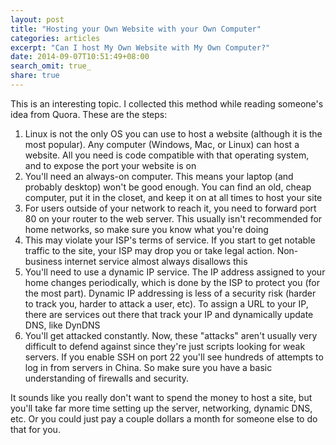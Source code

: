```yaml
---
layout: post
title: "Hosting your Own Website with your Own Computer"
categories: articles
excerpt: "Can I host My Own Website with My Own Computer?"
date: 2014-09-07T10:51:49+08:00
search_omit: true_
share: true
---
```



This is an interesting topic. I collected this method while reading someone's idea from Quora.
These are the steps:

1. Linux is not the only OS you can use to host a website (although it is the most popular). Any computer (Windows, Mac, or Linux) can host a website. All you need is code compatible with that operating system, and to expose the port your website is on
2. You'll need an always-on computer. This means your laptop (and probably desktop) won't be good enough. You can find an old, cheap computer, put it in the closet, and keep it on at all times to host your site
3. For users outside of your network to reach it, you need to forward port 80 on your router to the web server. This usually isn't recommended for home networks, so make sure you know what you're doing
4. This may violate your ISP's terms of service. If you start to get notable traffic to the site, your ISP may drop you or take legal action. Non-business internet service almost always disallows this
5. You'll need to use a dynamic IP service. The IP address assigned to your home changes periodically, which is done by the ISP to protect you (for the most part). Dynamic IP addressing is less of a security risk (harder to track you, harder to attack a user, etc). To assign a URL to your IP, there are services out there that track your IP and dynamically update DNS, like DynDNS
6. You'll get attacked constantly. Now, these "attacks" aren't usually very difficult to defend against since they're just scripts looking for weak servers. If you enable SSH on port 22 you'll see hundreds of attempts to log in from servers in China. So make sure you have a basic understanding of firewalls and security.

It sounds like you really don't want to spend the money to host a site, but you'll take far more time setting up the server, networking, dynamic DNS, etc. Or you could just pay a couple dollars a month for someone else to do that for you.
